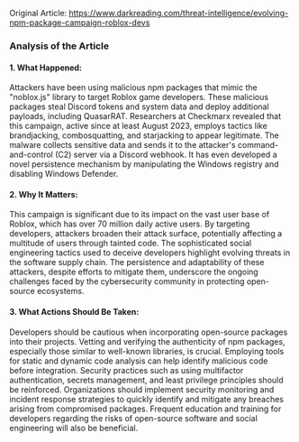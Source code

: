 Original Article: https://www.darkreading.com/threat-intelligence/evolving-npm-package-campaign-roblox-devs

### Analysis of the Article

#### 1. What Happened:
Attackers have been using malicious npm packages that mimic the "noblox.js" library to target Roblox game developers. These malicious packages steal Discord tokens and system data and deploy additional payloads, including QuasarRAT. Researchers at Checkmarx revealed that this campaign, active since at least August 2023, employs tactics like brandjacking, combosquatting, and starjacking to appear legitimate. The malware collects sensitive data and sends it to the attacker's command-and-control (C2) server via a Discord webhook. It has even developed a novel persistence mechanism by manipulating the Windows registry and disabling Windows Defender.

#### 2. Why It Matters:
This campaign is significant due to its impact on the vast user base of Roblox, which has over 70 million daily active users. By targeting developers, attackers broaden their attack surface, potentially affecting a multitude of users through tainted code. The sophisticated social engineering tactics used to deceive developers highlight evolving threats in the software supply chain. The persistence and adaptability of these attackers, despite efforts to mitigate them, underscore the ongoing challenges faced by the cybersecurity community in protecting open-source ecosystems.

#### 3. What Actions Should Be Taken:
Developers should be cautious when incorporating open-source packages into their projects. Vetting and verifying the authenticity of npm packages, especially those similar to well-known libraries, is crucial. Employing tools for static and dynamic code analysis can help identify malicious code before integration. Security practices such as using multifactor authentication, secrets management, and least privilege principles should be reinforced. Organizations should implement security monitoring and incident response strategies to quickly identify and mitigate any breaches arising from compromised packages. Frequent education and training for developers regarding the risks of open-source software and social engineering will also be beneficial.